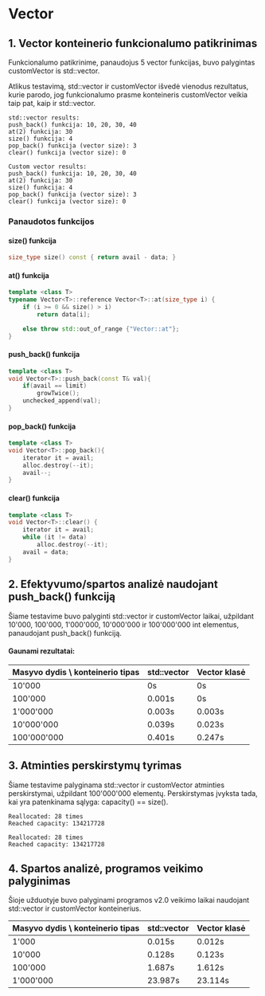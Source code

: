 # Vector
## 1. Vector konteinerio funkcionalumo patikrinimas ##

Funkcionalumo patikrinime, panaudojus 5 vector funkcijas, buvo palygintas customVector is std::vector.

Atlikus testavimą, std::vector ir customVector išvedė vienodus rezultatus, kurie parodo, jog funkcionalumo prasme konteineris customVector veikia taip pat, kaip ir std::vector.

```
std::vector results:
push_back() funkcija: 10, 20, 30, 40
at(2) funkcija: 30
size() funkcija: 4
pop_back() funkcija (vector size): 3
clear() funkcija (vector size): 0

Custom vector results:
push_back() funkcija: 10, 20, 30, 40
at(2) funkcija: 30
size() funkcija: 4
pop_back() funkcija (vector size): 3
clear() funkcija (vector size): 0 
```
### Panaudotos funkcijos ###

#### size() funkcija ####

```cpp
size_type size() const { return avail - data; }
```

#### at() funkcija ####

```cpp
template <class T>
typename Vector<T>::reference Vector<T>::at(size_type i) {
    if (i >= 0 && size() > i)
        return data[i];

    else throw std::out_of_range {"Vector::at"};
}
```



#### push_back() funkcija ####

```cpp
template <class T>
void Vector<T>::push_back(const T& val){
    if(avail == limit)
        growTwice();
    unchecked_append(val);
}
```



#### pop_back() funkcija ####

```cpp
template <class T>
void Vector<T>::pop_back(){
    iterator it = avail;
    alloc.destroy(--it);
    avail--;
}
```



#### clear() funkcija ####

```cpp
template <class T>
void Vector<T>::clear() {
    iterator it = avail;
    while (it != data)
        alloc.destroy(--it);
    avail = data;
}
```

## 2. Efektyvumo/spartos analizė naudojant push_back() funkciją ##

Šiame testavime buvo palyginti std::vector ir customVector laikai, užpildant 10'000, 100'000, 1'000'000, 10'000'000 ir 100'000'000 int elementus, panaudojant push_back() funkciją.

#### Gaunami rezultatai: ####

| Masyvo dydis \ konteinerio tipas | std::vector | Vector klasė |
| :------------------------------- | :---------- | :----------- |
| 10'000                           | 0s          | 0s           |
| 100'000                          | 0.001s      | 0s           |
| 1'000'000                        | 0.003s      | 0.003s       |
| 10'000'000                       | 0.039s      | 0.023s       |
| 100'000'000                      | 0.401s      | 0.247s       |





## 3. Atminties perskirstymų tyrimas ##

Šiame testavime palyginama std::vector ir customVector atminties perskirstymai, užpildant 100'000'000 elementų.
Perskirstymas įvyksta tada, kai yra patenkinama sąlyga: capacity() == size().

```
Reallocated: 28 times
Reached capacity: 134217728

Reallocated: 28 times
Reached capacity: 134217728
```




## 4. Spartos analizė, programos veikimo palyginimas ##

Šioje užduotyje buvo palyginami programos v2.0 veikimo laikai naudojant std::vector ir customVector konteinerius.

| Masyvo dydis \ konteinerio tipas | std::vector | Vector klasė |
| :------------------------------- | :---------- | :----------- |
| 1'000                            | 0.015s      | 0.012s       |
| 10'000                           | 0.128s      | 0.123s       |
| 100'000                          | 1.687s      | 1.612s       |
| 1'000'000                        | 23.987s     | 23.114s      |

